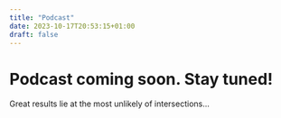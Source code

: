```yaml
---
title: "Podcast"
date: 2023-10-17T20:53:15+01:00
draft: false
---
```


# Podcast coming soon. Stay tuned!

Great results lie at the most unlikely of intersections...